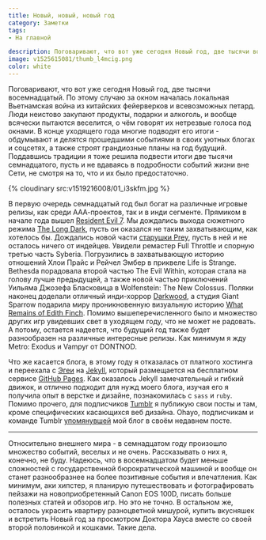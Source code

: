 ```yaml
---
title: Новый, новый, новый год
category: Заметки
tags:
- На главной

description: Поговаривают, что вот уже сегодня Новый год, две тысячи восемнадцатый. По этому случаю за окном началась локальная Вьетнамская война из китайских фейерверков и всевозможных петард.
image: v1525615081/thumb_l4mcig.png
color: white
---
```


Поговаривают, что вот уже сегодня Новый год, две тысячи восемнадцатый. По этому случаю за окном началась локальная Вьетнамская война из китайских фейерверков и всевозможных петард. Люди неистово закупают продукты, подарки и алкоголь, и вообще всячески пытаются веселится, о чём говорят их нетрезвые голоса под окнами. В конце уходящего года многие подводят его итоги - обдумывают и делятся прошедшими событиями в своих уютных блогах и соцсетях, а также строят грандиозные планы на год будущий. Поддавшись традиции я тоже решила подвести итоги две тысячи семнадцатого, пусть и не вдаваясь в подробности событий жизни вне Сети, не смотря на то, что и их было предостаточно.

<!-- more -->

{% cloudinary src:v1519216008/01_i3skfm.jpg %}

В первую очередь семнадцатый год был богат на различные игровые релизы, как среди ААА-проектов, так и в инди сегменте. Прямиком в начале года вышел [Resident Evil 7][1]. Мы дождались выхода сюжетного режима [The Long Dark][2], пусть он оказался не таким захватывающим, как хотелось бы. Дождались новой части [старушки Prey][3], пусть в ней и не осталось ничего от индейцев. Увидели ремастер Full Throttle и спорную третью часть Syberia. Погрузились в захватывающую историю отношений Хлои Прайс и Рейчел Эмбер в приквеле Life is Strange. Bethesda порадовала второй частью The Evil Within, которая стала на голову лучше предыдущей, а также новой частью приключений Уильяма Джозефа Бласковица в Wolfenstein: The New Colossus. Поляки наконец доделали отличный инди-хоррор [Darkwood][4], а студия Giant Sparrow подарила миру проникновенную визуальную историю [What Remains of Edith Finch][5]. Помимо вышеперечисленного было и множество других игр увидевших свет в уходящем году, что не может не радовать. А потому, остается надеется, что будущий год также будет разнообразен на различные интересные релизы. Как минимум я жду Metro: Exodus и Vampyr от DONTNOD.

Что же касается блога, в этому году я отказалась от платного хостинга и переехала с [Эгеи][6] на [Jekyll][7], который размещается на бесплатном сервисе [GitHub Pages][8]. Как оказалось Jekyll замечательный и гибкий движок, и отлично подходит для нужд моего блога, изучая его я получила опыт в верстке и дизайне, познакомилась с `sass` и `ruby`. Помимо прочего, для подписчиков [Tumblr][9] я публикую свои посты и там, кроме специфических касающихся веб дизайна. Ohayo, подписчикам и команде Tumblr [упомянувшей][10] мой блог в своём недавнем посте.

---

Относительно внешнего мира - в семнадцатом году произошло множество событий, веселых и не очень. Рассказывать о них я, конечно, не буду. Надеюсь, что в восемнадцатом будет меньше сложностей с государственной бюрократической машиной и вообще он станет разнообразнее на более позитивные события и впечатления. Как минимум, аки хипстер, я планирую путешествовать и фотографировать пейзажи на новоприобретенный Canon EOS 100D, писать больше полезных статей и обзоров игр. Но это не точно. В остальном же, осталось украсить квартиру разноцветной мишурой, купить вкусняшек и встретить Новый год за просмотром Доктора Хауса вместе со своей второй половинкой и кошками. Такие дела.

[1]:	/blog/resident-evil-7/
[2]:	/blog/the-long-dark-wintermute/
[3]:	/blog/retrospektiva-prey/
[4]:	/blog/darkwood/
[5]:	/blog/what-remains-of-edith-finch/
[6]:	/blog/egeya/
[7]:	/blog/ujutnyj-jekyll/
[8]:	https://pages.github.com/
[9]:	https://sasha-travkina.tumblr.com/
[10]:	https://komanda.tumblr.com/post/168430394913/игры-игры-и-еще-раз-игры-в-блоге
